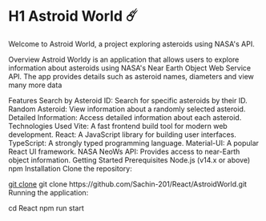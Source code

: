 # H1  Astroid World ☄️
Welcome to  Astroid World, a project exploring asteroids using NASA's API.

Overview
 Astroid Worldy is an application that allows users to explore information about asteroids using NASA's Near Earth Object Web Service API. The app provides details such as asteroid names, diameters and view many more data 

Features
Search by Asteroid ID: Search for specific asteroids by their ID.
Random Asteroid: View information about a randomly selected asteroid.
Detailed Information: Access detailed information about each asteroid.
Technologies Used
Vite: A fast frontend build tool for modern web development.
React: A JavaScript library for building user interfaces.
TypeScript: A strongly typed programming language.
Material-UI: A popular React UI framework.
NASA NeoWs API: Provides access to near-Earth object information.
Getting Started
Prerequisites
Node.js (v14.x or above)
npm 
Installation
Clone the repository:

[git clone]([https://www.example.com](https://github.com/Sachin-201/React/AstroidWorld.git))
git clone https://github.com/Sachin-201/React/AstroidWorld.git
Running the application:

cd React
npm run start
